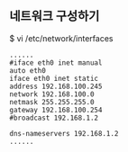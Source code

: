 ## 네트워크 구성하기  

$ vi /etc/network/interfaces
~~~
......
#iface eth0 inet manual
auto eth0
iface eth0 inet static
address 192.168.100.245
network 192.168.100.0
netmask 255.255.255.0
gateway 192.168.100.254
#broadcast 192.168.1.2

dns-nameservers 192.168.1.2
......
~~~
